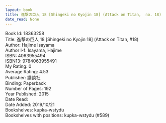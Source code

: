 ```yaml
---
layout: book
title: 進撃の巨人 18 [Shingeki no Kyojin 18] (Attack on Titan,  no. 18)
date_read: None
---
```


Book Id: 18363258<br />
Title: 進撃の巨人 18 [Shingeki no Kyojin 18] (Attack on Titan, #18)<br />
Author: Hajime Isayama<br />
Author l-f: Isayama, Hajime<br />
ISBN: 4063955494<br />
ISBN13: 9784063955491<br />
My Rating: 0<br />
Average Rating: 4.53<br />
Publisher: 講談社<br />
Binding: Paperback<br />
Number of Pages: 192<br />
Year Published: 2015<br />
Date Read: <br />
Date Added: 2019/10/21<br />
Bookshelves: kupka-wstydu<br />
Bookshelves with positions: kupka-wstydu (#589)<br />

